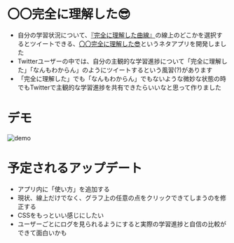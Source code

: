 # 〇〇完全に理解した😎
- 自分の学習状況について、[『完全に理解した曲線』](https://togetter.com/li/1783989)の線上のどこかを選択するとツイートできる、[〇〇完全に理解した😎](http://understand-totally.net/)というネタアプリを開発しました
- Twitterユーザーの中では、自分の主観的な学習進捗について「完全に理解した」「なんもわからん」のようにツイートするという風習(?)があります
- 「完全に理解した」でも「なんもわからん」でもないような微妙な状態の時でもTwitterで主観的な学習進捗を共有できたらいいなと思って作りました
# デモ
![demo](https://github.com/ganyarura/understood-totally/blob/aa06c128ecda32fc445173dba509ead9947f89f0/gif/demo.gif)
# 予定されるアップデート
- アプリ内に「使い方」を追加する
- 現状、線上だけでなく、グラフ上の任意の点をクリックできてしまうのを修正する
- CSSをもっといい感じにしたい
- ユーザーごとにログを見られるようにすると実際の学習進捗と自信の比較ができて面白いかも

